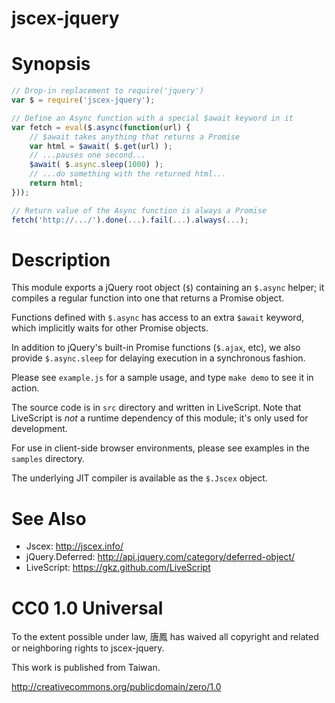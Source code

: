 jscex-jquery
============

# Synopsis

```javascript
// Drop-in replacement to require('jquery')
var $ = require('jscex-jquery');

// Define an Async function with a special $await keyword in it
var fetch = eval($.async(function(url) {
    // $await takes anything that returns a Promise
    var html = $await( $.get(url) );
    // ...pauses one second...
    $await( $.async.sleep(1000) );
    // ...do something with the returned html...
    return html;
}));

// Return value of the Async function is always a Promise
fetch('http://.../').done(...).fail(...).always(...);
```
    
# Description

This module exports a jQuery root object (`$`) containing an
`$.async` helper; it compiles a regular function into one
that returns a Promise object.

Functions defined with `$.async` has access to an extra `$await`
keyword, which implicitly waits for other Promise objects.

In addition to jQuery's built-in Promise functions (`$.ajax`, etc),
we also provide `$.async.sleep` for delaying execution in a
synchronous fashion.

Please see `example.js` for a sample usage, and type `make demo`
to see it in action.

The source code is in `src` directory and written in LiveScript.
Note that LiveScript is _not_ a runtime dependency of this module;
it's only used for development.

For use in client-side browser environments, please see examples
in the `samples` directory.

The underlying JIT compiler is available as the `$.Jscex` object.

# See Also

* Jscex: http://jscex.info/
* jQuery.Deferred: http://api.jquery.com/category/deferred-object/
* LiveScript: https://gkz.github.com/LiveScript

# CC0 1.0 Universal

To the extent possible under law, 唐鳳 has waived all copyright
and related or neighboring rights to jscex-jquery.

This work is published from Taiwan.

http://creativecommons.org/publicdomain/zero/1.0
